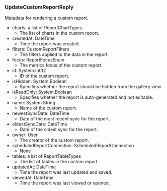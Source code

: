 ### UpdateCustomReportReply
Metadata for rendering a custom report.

- charts: a list of ReportChartTypes
  - The list of charts in the custom report.
- createdAt: DateTime
  - Time the report was created.
- filters: CustomReportFilters
  - The filters applied to the data in the report.
- focus: ReportFocusEnum
  - The metrics focus of the custom report.
- id: System.Int32
  - ID of the custom report.
- isHidden: System.Boolean
  - Specifies whether the report should be hidden from the gallery view.
- isReadOnly: System.Boolean
  - Specifies whether the report is auto-generated and not editable.
- name: System.String
  - Name of the custom report.
- newestSyncDate: DateTime
  - Date of the most recent sync for the report.
- oldestSyncDate: DateTime
  - Date of the oldest sync for the report.
- owner: User
  - The creator of the custom report.
- scheduledReportConnection: ScheduledReportConnection
  - None
- tables: a list of ReportTableTypes
  - The list of tables in the custom report.
- updatedAt: DateTime
  - Time the report was last updated and saved.
- viewedAt: DateTime
  - Time the report was last viewed or opened.
